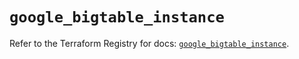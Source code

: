 # `google_bigtable_instance`

Refer to the Terraform Registry for docs: [`google_bigtable_instance`](https://registry.terraform.io/providers/hashicorp/google/6.39.0/docs/resources/bigtable_instance).
